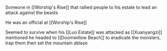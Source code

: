 Someone in [[Worship's Rise]] that rallied people to his estate to lead an attack against the beasts

He was an official at [[Worship's Rise]]

Seemed to survive when his [[Luo Estate]] was attacked as [[Xuanyangzi]] mentioned he headed to [[Doomwillow Beach]] to eradicate the monsters, trap them then set the mountain ablaze